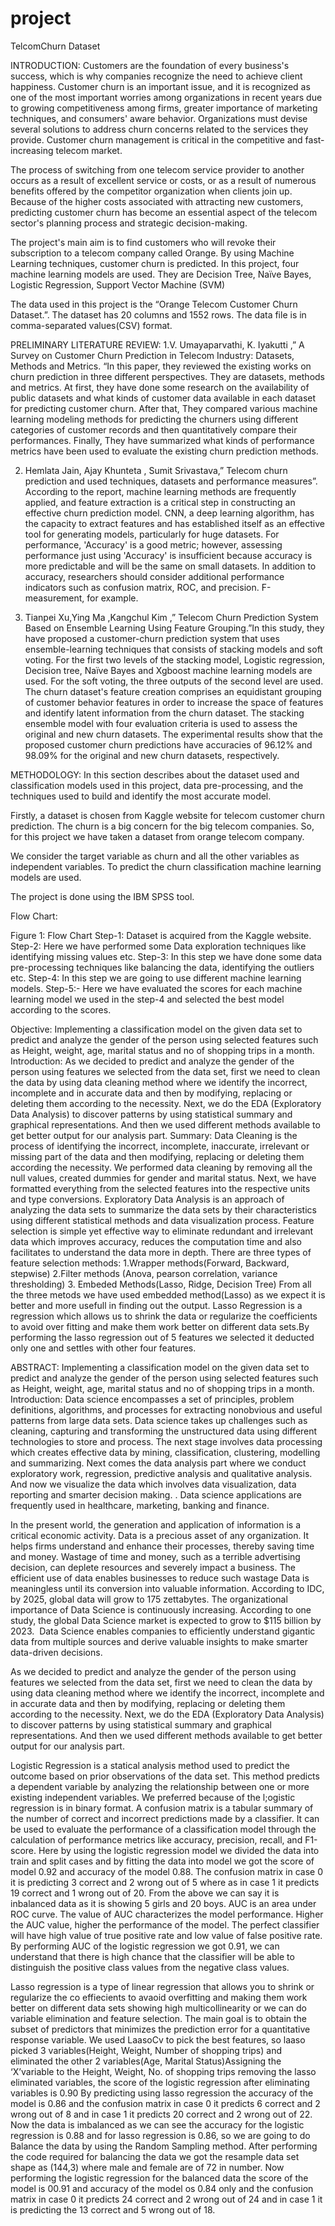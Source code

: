 # project
TelcomChurn Dataset

INTRODUCTION:
Customers are the foundation of every business's success, which is why companies recognize the need to achieve client happiness. Customer churn is an important issue, and it is recognized as one of the most important worries among organizations in recent years due to growing competitiveness among firms, greater importance of marketing techniques, and consumers' aware behavior. Organizations must devise several solutions to address churn concerns related to the services they provide. Customer churn management is critical in the competitive and fast-increasing telecom market.

 The process of switching from one telecom service provider to another occurs as a result of excellent service or costs, or as a result of numerous benefits offered by the competitor organization when clients join up. Because of the higher costs associated with attracting new customers, predicting customer churn has become an essential aspect of the telecom sector's planning process and strategic decision-making. 

The project's main aim is to find customers who will revoke their subscription to a telecom company called Orange. By using Machine Learning techniques, customer churn is predicted. In this project, four machine learning models are used. They are Decision Tree, Naïve Bayes, Logistic Regression, Support Vector Machine (SVM)

The data used in this project is the “Orange Telecom Customer Churn Dataset.”. The dataset has 20 columns and 1552 rows. The data file is in comma-separated values(CSV) format.


PRELIMINARY LITERATURE REVIEW:
1.V. Umayaparvathi, K. Iyakutti ,” A Survey on Customer Churn Prediction in Telecom Industry: Datasets, Methods and Metrics. “In this paper, they reviewed the existing works on churn prediction in three different perspectives. They are datasets, methods and metrics. 
At first, they have done some research on the availability of public datasets and what kinds of customer data available in each dataset for predicting customer churn. After that, They compared various machine learning modeling methods for predicting the churners using different categories of customer records and then quantitatively compare their performances. Finally, They have summarized what kinds of performance metrics have been used to evaluate the existing churn prediction methods.

2. Hemlata Jain, Ajay Khunteta , Sumit Srivastava,” Telecom churn prediction and used techniques, datasets and performance measures”. According to the report, machine learning methods are frequently applied, and feature extraction is a critical step in constructing an effective churn prediction model. CNN, a deep learning algorithm, has the capacity to extract features and has established itself as an effective tool for generating models, particularly for huge datasets. 
For performance, 'Accuracy' is a good metric; however, assessing performance just using 'Accuracy' is insufficient because accuracy is more predictable and will be the same on small datasets. In addition to accuracy, researchers should consider additional performance indicators such as confusion matrix, ROC, and precision. F-measurement, for example.

3. Tianpei Xu,Ying Ma ,Kangchul Kim ,” Telecom Churn Prediction System Based on Ensemble Learning Using Feature Grouping.”In this study, they have proposed a customer-churn prediction system that uses ensemble-learning techniques that consists of stacking models and soft voting. For the first two levels of the stacking model, Logistic regression, Decision tree, Naïve Bayes and Xgboost machine learning models are used. For the soft voting, the three outputs of the second level are used. The churn dataset's feature creation comprises an equidistant grouping of customer behavior features in order to increase the space of features and identify latent information from the churn dataset. The stacking ensemble model with four evaluation criteria is used to assess the original and new churn datasets. The experimental results show that the proposed customer churn predictions have accuracies of 96.12% and 98.09% for the original and new churn datasets, respectively.

METHODOLOGY:
In this section describes about the dataset used and classification models used in this project, data pre-processing, and the techniques used to build and identify the most accurate model.

Firstly, a dataset is chosen from Kaggle website for telecom customer churn prediction. The churn is a big concern for the big telecom companies. So, for this project we have taken a dataset from orange telecom company.

We consider the target variable as churn and all the other variables as independent variables. To predict the churn classification machine learning models are used. 

The project is done using the IBM SPSS tool.

Flow Chart:

Figure 1: Flow Chart
Step-1: Dataset is acquired from the Kaggle website.
Step-2: Here we have performed some Data exploration techniques like identifying missing values etc.
Step-3: In this step we have done some data pre-processing techniques like balancing the data, identifying the outliers etc.
Step-4: In this step we are going to use different machine learning models.
Step-5:- Here we have evaluated the scores for each machine learning model we used in the step-4 and selected the best model according to the scores.

Objective: Implementing a classification model on the given data set to predict and analyze the gender    of the person using selected features such as Height, weight, age, marital status and no of shopping trips in a month.
Introduction:
As we decided to predict and analyze the gender of the person using features we selected from the data set, first we need to clean the data by using data cleaning method where we identify the incorrect, incomplete and in accurate data and then by modifying, replacing or deleting them according to the necessity. Next, we do the EDA (Exploratory Data Analysis) to discover patterns by using statistical summary and graphical representations. And then we used different methods available to get better output for our analysis part.
Summary:
Data Cleaning is the process of identifying the incorrect, incomplete, inaccurate, irrelevant or missing part of the data and then modifying, replacing or deleting them according the necessity. We performed data cleaning by removing all the null values, created dummies for gender and marital status. Next, we have formatted everything from the selected features into the respective units and type conversions.
Exploratory Data Analysis is an approach of analyzing the data sets to summarize the data sets by their characteristics using different statistical methods and data visualization process.
Feature selection is simple yet effective way to eliminate redundant and irrelevant data which improves accuracy, reduces the computation time and also facilitates to understand the data more in depth.
There are three types of feature selection methods: 1.Wrapper methods(Forward, Backward, stepwise)
						       2.Filter methods (Anova, pearson correlation, variance thresholding)
						       3. Embeded Methods(Lasso, Ridge, Decision Tree)
From all the three metods we have used embedded method(Lasso) as we expect it is better and more usefull in finding out the output. Lasso Regression is a regression which allows us to shrink the data or regularize the coefficients to avoid over fitting and make them work better on different data sets.By performing the lasso regression out of 5 features we selected it deducted only one and settles with other four features.





ABSTRACT: Implementing a classification model on the given data set to predict and analyze the gender    of the person using selected features such as Height, weight, age, marital status and no of shopping trips in a month.
Introduction:
Data science encompasses a set of principles, problem definitions, algorithms, and processes for extracting nonobvious and useful patterns from large data sets. Data science takes up challenges such as cleaning, capturing and transforming the unstructured data using different technologies to store and process. The next stage involves data processing which creates effective data by mining, classification, clustering, modelling and summarizing. Next comes the data analysis part where we conduct exploratory work, regression, predictive analysis and qualitative analysis. And now we visualize the data which involves data visualization, data reporting and smarter decision making. . Data science applications are frequently used in healthcare, marketing, banking and finance.


In the present world, the generation and application of information is a critical economic activity.
Data is a precious asset of any organization. It helps firms understand and enhance their processes, thereby saving time and money. Wastage of time and money, such as a terrible advertising decision, can deplete resources and severely impact a business. The efficient use of data enables businesses to reduce such wastage
Data is meaningless until its conversion into valuable information.
According to IDC, by 2025, global data will grow to 175 zettabytes.
The organizational importance of Data Science is continuously increasing. According to one study, the global Data Science market is expected to grow to $115 billion by 2023.
 Data Science enables companies to efficiently understand gigantic data from multiple sources and derive valuable insights to make smarter data-driven decisions.





As we decided to predict and analyze the gender of the person using features we selected from the data set, first we need to clean the data by using data cleaning method where we identify the incorrect, incomplete and in accurate data and then by modifying, replacing or deleting them according to the necessity. Next, we do the EDA (Exploratory Data Analysis) to discover patterns by using statistical summary and graphical representations. And then we used different methods available to get better output for our analysis part.


Logistic Regression is a statical analysis method used to predict the outcome based on prior observations of the data set. This method predicts a dependent variable by analyzing the relationship between one or more existing independent variables. We preferred because of the l;ogistic regression is in binary format.
A confusion matrix is a tabular summary of the number of correct and incorrect predictions made by a classifier. It can be used to evaluate the performance of a classification model through the calculation of performance metrics like accuracy, precision, recall, and F1-score.
Here by using the logistic regression model we divided the data into train and split cases and by fitting the data into model we got the score of model 0.92 and accuracy of the model 0.88.
The confusion matrix in case 0 it is predicting 3 correct and 2 wrong out of 5 where as in case 1 it predicts 19 correct and 1 wrong out of 20. From the above we can say it is inbalanced data as it is showing 5 girls and 20 boys.
AUC is an area under ROC curve. The value of AUC characterizes the model performance. Higher the AUC value, higher the performance of the model. The perfect classifier will have high value of true positive rate and low value of false positive rate.
By performing AUC of the logistic regression we got 0.91, we can understand that there is high chance that the classifier will be able to distinguish the positive class values from the negative class values.

Lasso regression is a type of linear regression that allows you to shrink or regularize the co effiecients to avaoid overfitting and making them work better on different data sets showing high multicollinearity or we can do variable elimination and feature selection. The main goal is to obtain the subset of predictors that minimizes the prediction error for a quantitative response variable.
We used LaasoCv to pick the best features, so laaso picked 3 variables(Height, Weight, Number of shopping trips) and eliminated the other 2 variables(Age, Marital Status)Assigning the ‘X’variable to the Height, Weight, No. of shopping trips  removing the lasso eliminated variables, the score of the logistic regression after eliminating variables is 0.90
By predicting using lasso regression the accuracy of the model is 0.86 and the confusion matrix in case 0 it predicts 6 correct and 2 wrong out of 8 and in case 1 it predicts 20 correct and 2 wrong out of 22.
Now the data is imbalanced as we can see the accuracy for the logistic regression is 0.88 and for lasso regression is 0.86, so we are going to do Balance the data by using the Random Sampling method.
After performing the code required for balancing the data we got the resample data set shape as (144,3) where male and female are of 72 in number. 
Now performing the logistic regression for the balanced data the score of the model is 00.91 and accuracy of the model os 0.84 only and the confusion matrix in case 0 it predicts 24 correct and 2 wrong out of 24 and in case 1 it is predicting the 13 correct and 5 wrong out of 18.
